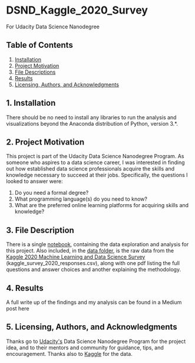 # DSND_Kaggle_2020_Survey
For Udacity Data Science Nanodegree

## Table of Contents
  1. [Installation](#1--installation)
  2. [Project Motivation](#2--project-motivation)
  3. [File Descriptions](#3--file-descriptions)
  4. [Results](#4--results)
  5. [Licensing, Authors, and Acknowledgments](#5--licensing-authors-and-acknowledgments)

## 1. Installation
There should be no need to install any libraries to run the analysis and visualizations beyond the Anaconda distribution of Python, version 3.*. 

## 2. Project Motivation
This project is part of the Udacity Data Science Nanodegree Program. As someone who aspires to a data science career, I was interested in finding out how established data science professionals acquire the skills and knowledge necessary to succeed at their jobs. Specifically, the questions I looked to answer were:
  1. Do you need a formal degree?
  2. What programming language(s) do you need to know?
  3. What are the preferred online learning platforms for acquiring skills and knowledge?

## 3. File Description
There is a single [notebook](https://github.com/khiara/DSND_Kaggle_2020_Survey/blob/main/Charting%20a%20path%20into%20the%20data%20science%20field.ipynb), containing the data exploration and analysis for this project. Also included, in the [data folder](https://github.com/khiara/DSND_Kaggle_2020_Survey/tree/main/data), is the raw data from the [Kaggle 2020 Machine Learning and Data Science Survey](https://www.kaggle.com/c/kaggle-survey-2020/overview) (kaggle_survey_2020_responses.csv), along with one pdf listing the full questions and answer choices and another explaining the methodology.

## 4. Results
A full write up of the findings and my analysis can be found in a Medium post here

## 5. Licensing, Authors, and Acknowledgments
Thanks go to [Udacity's](https://Udacity.com) Data Science Nanodegree Program for the project idea, and to their mentors and community for guidance, tips, and encouragement. Thanks also to [Kaggle](https://www.kaggle.com) for the data.
